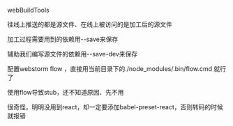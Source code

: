 webBuildTools

往线上推送的都是源文件、在线上被访问的是加工后的源文件

加工过程需要用到的依赖用--save来保存

辅助我们编写源文件的依赖用--save-dev来保存

配置webstorm flow ，直接用当前目录下的./node_modules/.bin/flow.cmd 就行了

使用flow导致stub，还不知道原因、先不用

很奇怪，明明没用到react，却一定要添加babel-preset-react，否则转码的时候就报错